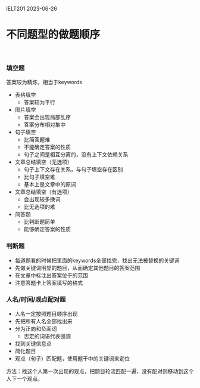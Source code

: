 IELT201 2023-06-26

# 不同题型的做题顺序

<br/>

### 填空题
答案较为精炼，相当于keywords

- 表格填空
	- 答案较为平行
- 图片填空
	- 答案会出现局部乱序
	- 答案分布相对集中
- 句子填空
	- 比简答题难
	- 不能确定答案的性质
	- 句子之间是相互分离的，没有上下文依赖关系
- 文章总结填空（无选项）
	- 句子上下文存在关系，与句子填空存在区别
	- 比句子填空难
	- 基本上是文章中的原词
- 文章总结填空（有选项）
	- 会出现较多换词
	- 比无选项的难
- 简答题
	- 比判断题简单
	- 能够确定答案的性质


### 判断题

- 每道题看的时候把里面的keywords全部找完，找出无法被替换的关键词
- 先做关键词明显的题目，从而确定其他题目的答案范围
- 在文章中标注出答案位于的范围
- 注意答题卡上答案填写的格式

### 人名/时间/观点配对题
- 人名一定按照题目顺序出现
- 先把所有人名全部找出来
- 分为正向和负面词
	- 否定的词语代表强调
- 找到关键信息点
- 简化题目
- 观点（句子）匹配题，使用题干中的关键词来定位

方法：找这个人第一次出现的观点，把题目轮流匹配一遍，没有配对则移动到这个人下一个观点。

